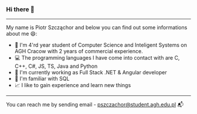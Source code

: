 ### Hi there 👋
---
My name is Piotr Szcząchor and below you can find out some informations about me :smile::
- :book: I'm 4'rd year student of Computer Science and Inteligent Systems on AGH Cracow with 2 years of commercial experience.
- :computer: The programming languages I have come into contact with are C, C++, C#, JS, TS, Java and Python
- :office: I'm currently working as Full Stack .NET & Angular developer
- :elephant: I'm familiar with SQL
- :chart_with_upwards_trend: I like to gain experience and learn new things

---
You can reach me by sending email - pszczachor@student.agh.edu.pl :mailbox_with_mail:

<!--
**PiotrSzczachor/PiotrSzczachor** is a ✨ _special_ ✨ repository because its `README.md` (this file) appears on your GitHub profile.

Here are some ideas to get you started:

- 🔭 I’m currently working on ...
- 🌱 I’m currently learning ...
- 👯 I’m looking to collaborate on ...
- 🤔 I’m looking for help with ...
- 💬 Ask me about ...
- 📫 How to reach me: ...
- 😄 Pronouns: ...
- ⚡ Fun fact: ...
-->
